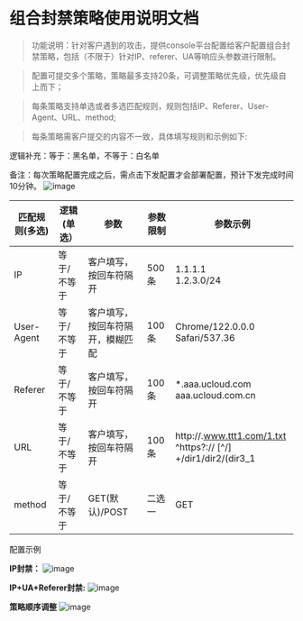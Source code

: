 # 组合封禁策略使用说明文档

> 功能说明：针对客户遇到的攻击，提供console平台配置给客户配置组合封禁策略，包括（不限于）针对IP、referer、UA等响应头参数进行限制。

> 配置可提交多个策略，策略最多支持20条，可调整策略优先级，优先级自上而下；

> 每条策略支持单选或者多选匹配规则，规则包括IP、Referer、User-Agent、URL、method;

> 每条策略需客户提交的内容不一致，具体填写规则和示例如下:

逻辑补充：等于：黑名单，不等于：白名单

备注：每次策略配置完成之后，需点击下发配置才会部署配置，预计下发完成时间10分钟。
![image](https://github.com/UCloudDoc-Team/ucdn/assets/89777962/9daa452e-2ea2-49da-9708-fca68347d580)



|匹配规则(多选)	|逻辑(单选）|	参数|	参数限制	|参数示例  |
|----|----|----|----|----|
|IP   	|等于/不等于	  	|客户填写，按回车符隔开  	|	500条  	|	1.1.1.1 <br />   1.2.3.0/24  	|
|User-Agent	  	|等于/不等于	  	|客户填写，按回车符隔开，模糊匹配	  	|100条  	|Chrome/122.0.0.0 Safari/537.36
|Referer  	|	等于/不等于  	|	客户填写，按回车符隔开  	|	100条  	|	*.aaa.ucloud.com  <br /> aaa.ucloud.com.cn	|
|URL  	|	等于/不等于	  	|客户填写，按回车符隔开  	|	100条  	|	http://.www.ttt1.com/1.txt <br /> ^https?:// [^/] +/dir1/dir2/(dir3_1|dir3_2).html$  	|
|method	  	|等于/不等于	  	|GET(默认)/POST  	| 二选一	  	|	GET  	|

配置示例

<strong>IP封禁：</strong>
![image](https://github.com/UCloudDoc-Team/ucdn/assets/89777962/e42a00ef-f0da-4b9c-a4c6-57b20060e540)


<strong> IP+UA+Referer封禁:</strong>
![image](https://github.com/UCloudDoc-Team/ucdn/assets/89777962/b2172d33-8181-4980-978a-7b73c45629d6)

<strong>策略顺序调整</strong>
![image](https://github.com/UCloudDoc-Team/ucdn/assets/89777962/b1b382b0-683f-4b16-8e4b-99d62ec37a4d)


